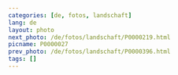 ```yaml
---
categories: [de, fotos, landschaft]
lang: de
layout: photo
next_photo: /de/fotos/landschaft/P0000219.html
picname: P0000027
prev_photo: /de/fotos/landschaft/P0000396.html
tags: []
---
```

